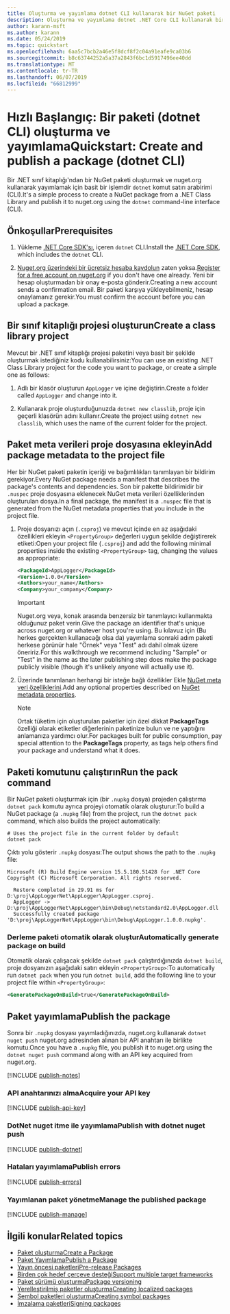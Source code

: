 ```yaml
---
title: Oluşturma ve yayımlama dotnet CLI kullanarak bir NuGet paketi
description: Oluşturma ve yayımlama dotnet .NET Core CLI kullanarak bir NuGet paketi bir gözden geçirme Öğreticisi.
author: karann-msft
ms.author: karann
ms.date: 05/24/2019
ms.topic: quickstart
ms.openlocfilehash: 6aa5c7bcb2a46e5f8dcf8f2c04a91eafe9ca03b6
ms.sourcegitcommit: b8c63744252a5a37a2843f6bc1d5917496ee40dd
ms.translationtype: MT
ms.contentlocale: tr-TR
ms.lasthandoff: 06/07/2019
ms.locfileid: "66812999"
---
```

# <a name="quickstart-create-and-publish-a-package-dotnet-cli"></a><span data-ttu-id="6d67b-103">Hızlı Başlangıç: Bir paketi (dotnet CLI) oluşturma ve yayımlama</span><span class="sxs-lookup"><span data-stu-id="6d67b-103">Quickstart: Create and publish a package (dotnet CLI)</span></span>

<span data-ttu-id="6d67b-104">Bir .NET sınıf kitaplığı'ndan bir NuGet paketi oluşturmak ve nuget.org kullanarak yayımlamak için basit bir işlemdir `dotnet` komut satırı arabirimi (CLI).</span><span class="sxs-lookup"><span data-stu-id="6d67b-104">It's a simple process to create a NuGet package from a .NET Class Library and publish it to nuget.org using the `dotnet` command-line interface (CLI).</span></span>

## <a name="prerequisites"></a><span data-ttu-id="6d67b-105">Önkoşullar</span><span class="sxs-lookup"><span data-stu-id="6d67b-105">Prerequisites</span></span>

1. <span data-ttu-id="6d67b-106">Yükleme [.NET Core SDK'sı](https://www.microsoft.com/net/download/), içeren `dotnet` CLI.</span><span class="sxs-lookup"><span data-stu-id="6d67b-106">Install the [.NET Core SDK](https://www.microsoft.com/net/download/), which includes the `dotnet` CLI.</span></span>

1. <span data-ttu-id="6d67b-107">[Nuget.org üzerindeki bir ücretsiz hesaba kaydolun](https://www.nuget.org/users/account/LogOn?returnUrl=%2F) zaten yoksa.</span><span class="sxs-lookup"><span data-stu-id="6d67b-107">[Register for a free account on nuget.org](https://www.nuget.org/users/account/LogOn?returnUrl=%2F) if you don't have one already.</span></span> <span data-ttu-id="6d67b-108">Yeni bir hesap oluşturmadan bir onay e-posta gönderir.</span><span class="sxs-lookup"><span data-stu-id="6d67b-108">Creating a new account sends a confirmation email.</span></span> <span data-ttu-id="6d67b-109">Bir paketi karşıya yükleyebilmeniz, hesap onaylamanız gerekir.</span><span class="sxs-lookup"><span data-stu-id="6d67b-109">You must confirm the account before you can upload a package.</span></span>

## <a name="create-a-class-library-project"></a><span data-ttu-id="6d67b-110">Bir sınıf kitaplığı projesi oluşturun</span><span class="sxs-lookup"><span data-stu-id="6d67b-110">Create a class library project</span></span>

<span data-ttu-id="6d67b-111">Mevcut bir .NET sınıf kitaplığı projesi paketini veya basit bir şekilde oluşturmak istediğiniz kodu kullanabilirsiniz:</span><span class="sxs-lookup"><span data-stu-id="6d67b-111">You can use an existing .NET Class Library project for the code you want to package, or create a simple one as follows:</span></span>

1. <span data-ttu-id="6d67b-112">Adlı bir klasör oluşturun `AppLogger` ve içine değiştirin.</span><span class="sxs-lookup"><span data-stu-id="6d67b-112">Create a folder called `AppLogger` and change into it.</span></span>

1. <span data-ttu-id="6d67b-113">Kullanarak proje oluşturduğunuzda `dotnet new classlib`, proje için geçerli klasörün adını kullanır.</span><span class="sxs-lookup"><span data-stu-id="6d67b-113">Create the project using `dotnet new classlib`, which uses the name of the current folder for the project.</span></span>

## <a name="add-package-metadata-to-the-project-file"></a><span data-ttu-id="6d67b-114">Paket meta verileri proje dosyasına ekleyin</span><span class="sxs-lookup"><span data-stu-id="6d67b-114">Add package metadata to the project file</span></span>

<span data-ttu-id="6d67b-115">Her bir NuGet paketi paketin içeriği ve bağımlılıkları tanımlayan bir bildirim gerekiyor.</span><span class="sxs-lookup"><span data-stu-id="6d67b-115">Every NuGet package needs a manifest that describes the package's contents and dependencies.</span></span> <span data-ttu-id="6d67b-116">Son bir pakette bildirimidir bir `.nuspec` proje dosyasına eklenecek NuGet meta verileri özelliklerinden oluşturulan dosya.</span><span class="sxs-lookup"><span data-stu-id="6d67b-116">In a final package, the manifest is a `.nuspec` file that is generated from the NuGet metadata properties that you include in the project file.</span></span>

1. <span data-ttu-id="6d67b-117">Proje dosyanızı açın (`.csproj`) ve mevcut içinde en az aşağıdaki özellikleri ekleyin `<PropertyGroup>` değerleri uygun şekilde değiştirerek etiketi:</span><span class="sxs-lookup"><span data-stu-id="6d67b-117">Open your project file (`.csproj`) and add the following minimal properties inside the existing `<PropertyGroup>` tag, changing the values as appropriate:</span></span>

    ```xml
    <PackageId>AppLogger</PackageId>
    <Version>1.0.0</Version>
    <Authors>your_name</Authors>
    <Company>your_company</Company>
    ```

    > [!Important]
    > <span data-ttu-id="6d67b-118">Nuget.org veya, konak arasında benzersiz bir tanımlayıcı kullanmakta olduğunuz paket verin.</span><span class="sxs-lookup"><span data-stu-id="6d67b-118">Give the package an identifier that's unique across nuget.org or whatever host you're using.</span></span> <span data-ttu-id="6d67b-119">Bu kılavuz için (Bu herkes gerçekten kullanacağı olsa da) yayımlama sonraki adım paketi herkese görünür hale "Örnek" veya "Test" adı dahil olmak üzere öneririz.</span><span class="sxs-lookup"><span data-stu-id="6d67b-119">For this walkthrough we recommend including "Sample" or "Test" in the name as the later publishing step does make the package publicly visible (though it's unlikely anyone will actually use it).</span></span>

1. <span data-ttu-id="6d67b-120">Üzerinde tanımlanan herhangi bir isteğe bağlı özellikler Ekle [NuGet meta veri özelliklerini](/dotnet/core/tools/csproj#nuget-metadata-properties).</span><span class="sxs-lookup"><span data-stu-id="6d67b-120">Add any optional properties described on [NuGet metadata properties](/dotnet/core/tools/csproj#nuget-metadata-properties).</span></span>

    > [!Note]
    > <span data-ttu-id="6d67b-121">Ortak tüketim için oluşturulan paketler için özel dikkat **PackageTags** özelliği olarak etiketler diğerlerinin paketinize bulun ve ne yaptığını anlamanıza yardımcı olur.</span><span class="sxs-lookup"><span data-stu-id="6d67b-121">For packages built for public consumption, pay special attention to the **PackageTags** property, as tags help others find your package and understand what it does.</span></span>

## <a name="run-the-pack-command"></a><span data-ttu-id="6d67b-122">Paketi komutunu çalıştırın</span><span class="sxs-lookup"><span data-stu-id="6d67b-122">Run the pack command</span></span>

<span data-ttu-id="6d67b-123">Bir NuGet paketi oluşturmak için (bir `.nupkg` dosya) projeden çalıştırma `dotnet pack` komutu ayrıca projeyi otomatik olarak oluşturur:</span><span class="sxs-lookup"><span data-stu-id="6d67b-123">To build a NuGet package (a `.nupkg` file) from the project, run the `dotnet pack` command, which also builds the project automatically:</span></span>

```cli
# Uses the project file in the current folder by default
dotnet pack
```

<span data-ttu-id="6d67b-124">Çıktı yolu gösterir `.nupkg` dosyası:</span><span class="sxs-lookup"><span data-stu-id="6d67b-124">The output shows the path to the `.nupkg` file:</span></span>

```output
Microsoft (R) Build Engine version 15.5.180.51428 for .NET Core
Copyright (C) Microsoft Corporation. All rights reserved.

  Restore completed in 29.91 ms for D:\proj\AppLoggerNet\AppLogger\AppLogger.csproj.
  AppLogger -> D:\proj\AppLoggerNet\AppLogger\bin\Debug\netstandard2.0\AppLogger.dll
  Successfully created package 'D:\proj\AppLoggerNet\AppLogger\bin\Debug\AppLogger.1.0.0.nupkg'.
```

### <a name="automatically-generate-package-on-build"></a><span data-ttu-id="6d67b-125">Derleme paketi otomatik olarak oluştur</span><span class="sxs-lookup"><span data-stu-id="6d67b-125">Automatically generate package on build</span></span>

<span data-ttu-id="6d67b-126">Otomatik olarak çalışacak şekilde `dotnet pack` çalıştırdığınızda `dotnet build`, proje dosyanızın aşağıdaki satırı ekleyin `<PropertyGroup>`:</span><span class="sxs-lookup"><span data-stu-id="6d67b-126">To automatically run `dotnet pack` when you run `dotnet build`, add the following line to your project file within `<PropertyGroup>`:</span></span>

```xml
<GeneratePackageOnBuild>true</GeneratePackageOnBuild>
```

## <a name="publish-the-package"></a><span data-ttu-id="6d67b-127">Paket yayımlama</span><span class="sxs-lookup"><span data-stu-id="6d67b-127">Publish the package</span></span>

<span data-ttu-id="6d67b-128">Sonra bir `.nupkg` dosyası yayımladığınızda, nuget.org kullanarak `dotnet nuget push` nuget.org adresinden alınan bir API anahtarı ile birlikte komutu.</span><span class="sxs-lookup"><span data-stu-id="6d67b-128">Once you have a `.nupkg` file, you publish it to nuget.org using the `dotnet nuget push` command along with an API key acquired from nuget.org.</span></span>

[!INCLUDE [publish-notes](includes/publish-notes.md)]

### <a name="acquire-your-api-key"></a><span data-ttu-id="6d67b-129">API anahtarınızı alma</span><span class="sxs-lookup"><span data-stu-id="6d67b-129">Acquire your API key</span></span>

[!INCLUDE [publish-api-key](includes/publish-api-key.md)]

### <a name="publish-with-dotnet-nuget-push"></a><span data-ttu-id="6d67b-130">DotNet nuget itme ile yayımlama</span><span class="sxs-lookup"><span data-stu-id="6d67b-130">Publish with dotnet nuget push</span></span>

[!INCLUDE [publish-dotnet](includes/publish-dotnet.md)]

### <a name="publish-errors"></a><span data-ttu-id="6d67b-131">Hataları yayımlama</span><span class="sxs-lookup"><span data-stu-id="6d67b-131">Publish errors</span></span>

[!INCLUDE [publish-errors](includes/publish-errors.md)]

### <a name="manage-the-published-package"></a><span data-ttu-id="6d67b-132">Yayımlanan paket yönetme</span><span class="sxs-lookup"><span data-stu-id="6d67b-132">Manage the published package</span></span>

[!INCLUDE [publish-manage](includes/publish-manage.md)]

## <a name="related-topics"></a><span data-ttu-id="6d67b-133">İlgili konular</span><span class="sxs-lookup"><span data-stu-id="6d67b-133">Related topics</span></span>

- [<span data-ttu-id="6d67b-134">Paket oluşturma</span><span class="sxs-lookup"><span data-stu-id="6d67b-134">Create a Package</span></span>](../create-packages/creating-a-package.md)
- [<span data-ttu-id="6d67b-135">Paket Yayımlama</span><span class="sxs-lookup"><span data-stu-id="6d67b-135">Publish a Package</span></span>](../create-packages/publish-a-package.md)
- [<span data-ttu-id="6d67b-136">Yayın öncesi paketleri</span><span class="sxs-lookup"><span data-stu-id="6d67b-136">Pre-release Packages</span></span>](../create-packages/Prerelease-Packages.md)
- [<span data-ttu-id="6d67b-137">Birden çok hedef çerçeve desteği</span><span class="sxs-lookup"><span data-stu-id="6d67b-137">Support multiple target frameworks</span></span>](../create-packages/supporting-multiple-target-frameworks.md)
- [<span data-ttu-id="6d67b-138">Paket sürümü oluşturma</span><span class="sxs-lookup"><span data-stu-id="6d67b-138">Package versioning</span></span>](../reference/package-versioning.md)
- [<span data-ttu-id="6d67b-139">Yerelleştirilmiş paketler oluşturma</span><span class="sxs-lookup"><span data-stu-id="6d67b-139">Creating localized packages</span></span>](../create-packages/creating-localized-packages.md)
- [<span data-ttu-id="6d67b-140">Sembol paketleri oluşturma</span><span class="sxs-lookup"><span data-stu-id="6d67b-140">Creating symbol packages</span></span>](../create-packages/symbol-packages-snupkg.md)
- [<span data-ttu-id="6d67b-141">İmzalama paketleri</span><span class="sxs-lookup"><span data-stu-id="6d67b-141">Signing packages</span></span>](../create-packages/Sign-a-package.md)
